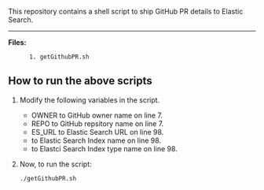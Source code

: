 This repository contains a shell script to ship GitHub PR details to Elastic Search.

-------------

**Files:** 
```
      1. getGithubPR.sh
```

## How to run the above scripts

1.  Modify the following variables in the script.
    - OWNER to GitHub owner name on line 7.
    - REPO to GitHub repsitory name on line 7.
    - ES_URL to Elastic Search URL on line 98.
    - <index> to Elastic Search Index name on line 98.
    - <type> to Elastci Search Index type name on line 98.

2. Now, to run the script:
    ```
    ./getGithubPR.sh
    ```